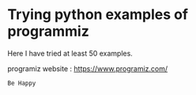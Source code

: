 # Trying python examples of programmiz
Here I have tried at least 50 examples.

programiz website : https://www.programiz.com/

```Be Happy```


